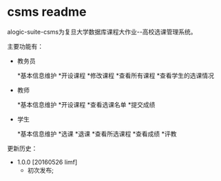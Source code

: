 csms readme
===================

alogic-suite-csms为复旦大学数据库课程大作业--高校选课管理系统。

主要功能有：

* 教务员

	*基本信息维护
	*开设课程
	*修改课程
	*查看所有课程
	*查看学生的选课情况

* 教师

	*基本信息维护
	*开设课程
	*查看选课名单
	*提交成绩

* 学生

	*基本信息维护
	*选课
	*退课
	*查看所选课程
	*查看成绩
	*评教



更新历史：

- 1.0.0 [20160526 limf]
	+ 初次发布;
